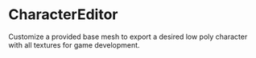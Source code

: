 # CharacterEditor
 Customize a provided base mesh to export a desired low poly character with all textures for game development.
